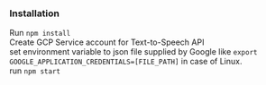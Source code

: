 ### Installation

Run `npm install`
\
Create GCP Service account for Text-to-Speech API
\
set environment variable to json file supplied by Google like `export GOOGLE_APPLICATION_CREDENTIALS=[FILE_PATH]` in case of Linux.
\
run `npm start`
